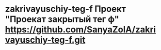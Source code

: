 # zakrivayuschiy-teg-f Проект "Проекат закрытый тег ф" https://github.com/SanyaZolA/zakrivayuschiy-teg-f.git